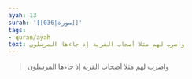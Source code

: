 ```yaml
---
ayah: 13
surah: '[[036|سورة]]'
tags:
- quran/ayah
text: واضرب لهم مثلا أصحاب القرية إذ جاءها المرسلون
---
```

> واضرب لهم مثلا أصحاب القرية إذ جاءها المرسلون
